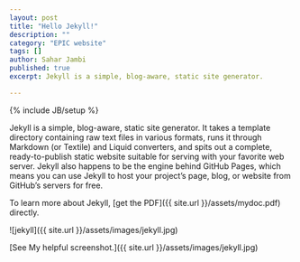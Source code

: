 ```yaml
---
layout: post
title: "Hello Jekyll!"
description: ""
category: "EPIC website"
tags: []
author: Sahar Jambi
published: true
excerpt: Jekyll is a simple, blog-aware, static site generator.

---
```

{% include JB/setup %}

Jekyll is a simple, blog-aware, static site generator. It takes a template directory containing raw text files in various formats, runs it through Markdown (or Textile) and Liquid converters, and spits out a complete, ready-to-publish static website suitable for serving with your favorite web server. Jekyll also happens to be the engine behind GitHub Pages, which means you can use Jekyll to host your project’s page, blog, or website from GitHub’s servers for free.

To learn more about Jekyll, [get the PDF]({{ site.url }}/assets/mydoc.pdf) directly.

![jekyll]({{ site.url }}/assets/images/jekyll.jpg)

[See My helpful screenshot.]({{ site.url }}/assets/images/jekyll.jpg)
